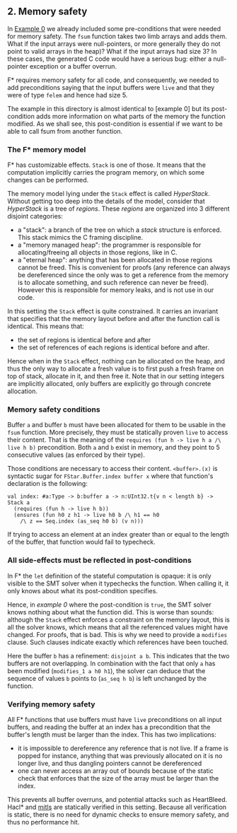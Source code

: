 ## 2. Memory safety

In [Example
0](https://github.com/mitls/hacl-star/tree/master/doc/tutorial/0-coding-field-arithmetic-in-fstar)
we already included some pre-conditions that were needed for memory
safety. The `fsum` function takes two limb arrays and adds them.  What
if the input arrays were null-pointers, or more generally they do not
point to valid arrays in the heap)?  What if the input arrays had size
3? In these cases, the generated C code would have a serious bug:
either a null-pointer exception or a buffer overrun.

F\* requires memory safety for all code, and consequently,
we needed to add preconditions saying that the input buffers were `live`
and that they were of type `felem` and hence had size 5.

The example in this directory is almost identical to [example 0] but its
post-condition adds more information on what parts of the memory the function
modified. As we shall see, this post-condition is essential if we want to
be able to call fsum from another function.


### The F\* memory model

F* has customizable effects. `Stack` is one of those. It means that the computation implicitly carries the program memory, on which some changes can be performed.

The memory model lying under the `Stack` effect is called *HyperStack*. Without getting too deep into the details of the model, consider that *HyperStack* is a tree of *regions*.
These *regions* are organized into 3 different disjoint categories:
- a "stack": a branch of the tree on which a *stack* structure is enforced. This stack mimics the C framing discipline.
- a "memory managed heap": the programmer is responsible for allocating/freeing all objects in those regions, like in C.
- a "eternal heap": anything that has been allocated in those regions cannot be freed. This is convenient for proofs (any reference can always be dereferenced since the only was to get a reference from the memory is to allocate something, and such reference can never be freed). However this is responsible for memory leaks, and is not use in our code.

In this setting the `Stack` effect is quite constrained. It carries an invariant that specifies that the memory layout before and after the function call is identical. This means that:
- the set of regions is identical before and after
- the set of references of each regions is identical before and after.

Hence when in the `Stack` effect, nothing can be allocated on the heap, and thus the only way to allocate a fresh value is to first push a fresh frame on top of stack, allocate in it, and then free it.
Note that in our setting integers are implicitly allocated, only buffers are explicitly go through concrete allocation.

### Memory safety conditions

Buffer `a` and buffer `b` must have been allocated for them to be usable in the `fsum` function.
More precisely, they must be statically proven `live` to access their content. That is the meaning of the `requires (fun h -> live h a /\ live h b)` precondition.
Both `a` and `b` exist in memory, and they point to 5 consecutive values (as enforced by their type).

Those conditions are necessary to access their content. `<buffer>.(x)` is syntactic sugar for `FStar.Buffer.index buffer x` where that function's declaration is the following:
```F#
val index: #a:Type -> b:buffer a -> n:UInt32.t{v n < length b} -> Stack a
  (requires (fun h -> live h b))
  (ensures (fun h0 z h1 -> live h0 b /\ h1 == h0
    /\ z == Seq.index (as_seq h0 b) (v n)))
```

If trying to access an element at an index greater than or equal to the length of the buffer, that function would fail to typecheck.

### All side-effects must be reflected in post-conditions

In F* the `let` definition of the stateful computation is opaque: it is only visible to the SMT solver when it typechecks the function. When calling it, it only knows about what its post-condition specifies.

Hence, in *example 0* where the post-condition is `true`, the SMT solver knows nothing about what the function did.
This is worse than sounds: although the `Stack` effect enforces a constraint on the memory layout, this is all the solver knows, which means that all the referenced values might have changed. For proofs, that is bad.
This is why we need to provide a `modifies` clause. Such clauses indicate exactly which references have been touched.

Here the buffer `b` has a refinement: `disjoint a b`. This indicates that the two buffers are not overlapping. In combination with the fact that only `a` has been modified (`modifies_1 a h0 h1`), the solver can deduce that the sequence of values `b` points to (`as_seq h b`) is left unchanged by the function.

### Verifying memory safety

All F\* functions that use buffers must have `live` preconditions on
all input buffers, and reading the buffer at an index has a
precondition that the buffer's length must be larger than the
index. This has two implications:

- it is impossible to dereference
any reference that is not live. If a frame is popped for instance,
anything that was previously allocated on it is no longer live, and
thus dangling pointers cannot be dereferenced
- one can never access
an array out of bounds because of the static check that enforces that
the size of the array must be larger than the index.

This prevents all buffer overruns, and potential attacks such as HeartBleed.
Hacl* and [mitls](https://github.com/mitls/mitls-star) are statically verified in this setting.
Because all verification is static, there is no need for dynamic checks to ensure memory safety, and thus no performance hit.

